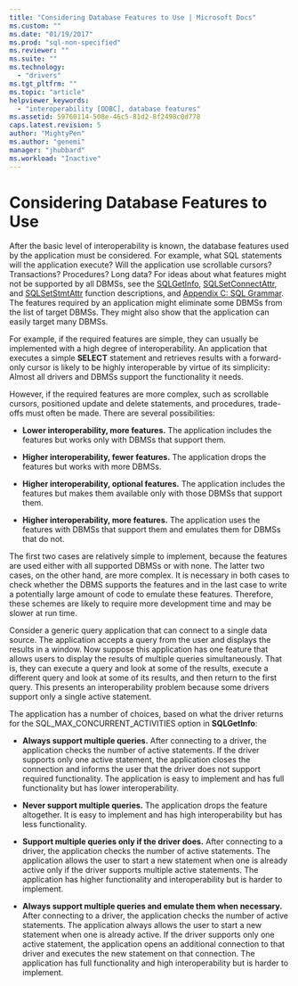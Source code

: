 ```yaml
---
title: "Considering Database Features to Use | Microsoft Docs"
ms.custom: ""
ms.date: "01/19/2017"
ms.prod: "sql-non-specified"
ms.reviewer: ""
ms.suite: ""
ms.technology: 
  - "drivers"
ms.tgt_pltfrm: ""
ms.topic: "article"
helpviewer_keywords: 
  - "interoperability [ODBC], database features"
ms.assetid: 59760114-508e-46c5-81d2-8f2498c0d778
caps.latest.revision: 5
author: "MightyPen"
ms.author: "genemi"
manager: "jhubbard"
ms.workload: "Inactive"
---
```

# Considering Database Features to Use
After the basic level of interoperability is known, the database features used by the application must be considered. For example, what SQL statements will the application execute? Will the application use scrollable cursors? Transactions? Procedures? Long data? For ideas about what features might not be supported by all DBMSs, see the [SQLGetInfo](../../../odbc/reference/syntax/sqlgetinfo-function.md), [SQLSetConnectAttr](../../../odbc/reference/syntax/sqlsetconnectattr-function.md), and [SQLSetStmtAttr](../../../odbc/reference/syntax/sqlsetstmtattr-function.md) function descriptions, and [Appendix C: SQL Grammar](../../../odbc/reference/appendixes/appendix-c-sql-grammar.md). The features required by an application might eliminate some DBMSs from the list of target DBMSs. They might also show that the application can easily target many DBMSs.  
  
 For example, if the required features are simple, they can usually be implemented with a high degree of interoperability. An application that executes a simple **SELECT** statement and retrieves results with a forward-only cursor is likely to be highly interoperable by virtue of its simplicity: Almost all drivers and DBMSs support the functionality it needs.  
  
 However, if the required features are more complex, such as scrollable cursors, positioned update and delete statements, and procedures, trade-offs must often be made. There are several possibilities:  
  
-   **Lower interoperability, more features.** The application includes the features but works only with DBMSs that support them.  
  
-   **Higher interoperability, fewer features.** The application drops the features but works with more DBMSs.  
  
-   **Higher interoperability, optional features.** The application includes the features but makes them available only with those DBMSs that support them.  
  
-   **Higher interoperability, more features.** The application uses the features with DBMSs that support them and emulates them for DBMSs that do not.  
  
 The first two cases are relatively simple to implement, because the features are used either with all supported DBMSs or with none. The latter two cases, on the other hand, are more complex. It is necessary in both cases to check whether the DBMS supports the features and in the last case to write a potentially large amount of code to emulate these features. Therefore, these schemes are likely to require more development time and may be slower at run time.  
  
 Consider a generic query application that can connect to a single data source. The application accepts a query from the user and displays the results in a window. Now suppose this application has one feature that allows users to display the results of multiple queries simultaneously. That is, they can execute a query and look at some of the results, execute a different query and look at some of its results, and then return to the first query. This presents an interoperability problem because some drivers support only a single active statement.  
  
 The application has a number of choices, based on what the driver returns for the SQL_MAX_CONCURRENT_ACTIVITIES option in **SQLGetInfo**:  
  
-   **Always support multiple queries.** After connecting to a driver, the application checks the number of active statements. If the driver supports only one active statement, the application closes the connection and informs the user that the driver does not support required functionality. The application is easy to implement and has full functionality but has lower interoperability.  
  
-   **Never support multiple queries.** The application drops the feature altogether. It is easy to implement and has high interoperability but has less functionality.  
  
-   **Support multiple queries only if the driver does.** After connecting to a driver, the application checks the number of active statements. The application allows the user to start a new statement when one is already active only if the driver supports multiple active statements. The application has higher functionality and interoperability but is harder to implement.  
  
-   **Always support multiple queries and emulate them when necessary.** After connecting to a driver, the application checks the number of active statements. The application always allows the user to start a new statement when one is already active. If the driver supports only one active statement, the application opens an additional connection to that driver and executes the new statement on that connection. The application has full functionality and high interoperability but is harder to implement.
